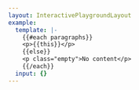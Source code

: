 ```yaml
---
layout: InteractivePlaygroundLayout
example:
  template: |-
    {{#each paragraphs}}
    <p>{{this}}</p>
    {{else}}
    <p class="empty">No content</p>
    {{/each}}
  input: {}
---
```

